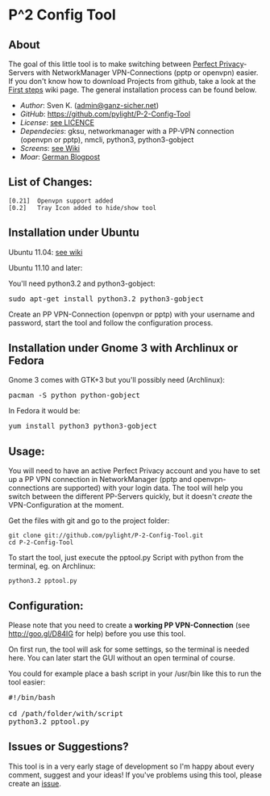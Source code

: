 P^2 Config Tool
===============
About
-------
The goal of this little tool is to make switching between [Perfect Privacy](http://www.perfect-privacy.com)-Servers with NetworkManager VPN-Connections (pptp or openvpn) easier. 
If you don't know how to download Projects from github, take a look at the [First steps](https://github.com/pylight/P-2-Config-Tool/wiki/First-Steps) wiki page. The general installation process can be found below.

* *Author*:    Sven K. (<admin@ganz-sicher.net>)
* *GitHub*:    <https://github.com/pylight/P-2-Config-Tool>
* *License*: [see LICENCE](https://github.com/pylight/P-2-Config-Tool/blob/master/LICENSE)
* *Dependecies*: gksu, networkmanager with a PP-VPN connection (openvpn or pptp), nmcli, python3, python3-gobject
* *Screens*: [see Wiki](https://github.com/pylight/P-2-Config-Tool/wiki/Screenshots)
* *Moar*: [German Blogpost](http://ganz-sicher.net/blog/programmierung-scripting/perfect-privacy-tool-fur-den-networkmanager-p2-vpn-config-tool/)

List of Changes:
----------------
	[0.21]	Openvpn support added
	[0.2]	Tray Icon added to hide/show tool

Installation under Ubuntu
---------------------------------

Ubuntu 11.04: [see wiki](https://github.com/pylight/P-2-Config-Tool/wiki/Installation-%28Ubuntu-11.04%29)

Ubuntu 11.10 and later:

You'll need python3.2 and python3-gobject:
<pre>sudo apt-get install python3.2 python3-gobject</pre>

Create an PP VPN-Connection (openvpn or pptp) with your username and password, start the tool and follow the configuration process.


Installation under Gnome 3 with Archlinux or Fedora
-----------------------------------------------

Gnome 3 comes with GTK+3 but you'll possibly need (Archlinux):
<pre>pacman -S python python-gobject</pre>

In Fedora it would be:
<pre>yum install python3 python3-gobject</pre>


Usage:
------

You will need to have an active Perfect Privacy account and you have to 
set up a PP VPN connection in NetworkManager (pptp and openvpn-connections 
are supported) with your login data. The 
tool will help you switch between the different PP-Servers quickly, but 
it doesn't *create* the VPN-Configuration at the moment.

Get the files with git and go to the project folder:
	
	git clone git://github.com/pylight/P-2-Config-Tool.git
	cd P-2-Config-Tool

To start the tool, just execute the  pptool.py Script with python from 
the terminal, eg. on Archlinux:

	python3.2 pptool.py
	

Configuration:
-------------

Please note that you need to create a **working PP VPN-Connection** 
(see http://goo.gl/D84IG for help) before you use this tool.

On first run, the tool will ask for some settings, so the terminal is 
needed here. You can later start the GUI without an open terminal of course.

You could for example place a bash script in your /usr/bin like this
to run the tool easier:
<pre>
#!/bin/bash

cd /path/folder/with/script
python3.2 pptool.py
</pre>


Issues or Suggestions?
----------------------

This tool is in a very early stage of development so I'm happy about 
every comment, suggest and your ideas! If you've problems using this tool,
please create an [issue](https://github.com/pylight/P-2-Config-Tool/issues/new).
